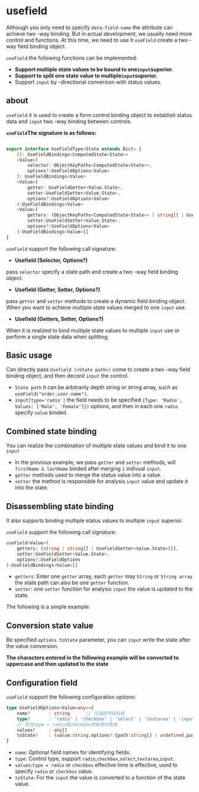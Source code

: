 # usefield
Although you only need to specify `data-field-name` the attribute can achieve two -way binding. But in actual development, we usually need more control and functions. At this time, we need to use it `useField` create a two -way field binding object.

 `useField` the following functions can be implemented:

- **Support multiple state values ​​to be bound to one`input`superior.** 
- **Support to split one state value to multiple`input`superior.** 
- Support `input` by -directional conversion with status values.


## about

 `useField` it is used to create a form control binding object to establish status data and `input` two -way binding between controls.

 **`useField`The signature is as follows:** 

```ts

export interface UseFieldType<State extends Dict> {
    (): UseFieldBindings<ComputedState<State>>
    <Value>(
        selector: ObjectKeyPaths<ComputedState<State>>,
        options?:UseFieldOptions<Value>
    ): UseFieldBindings<Value>
    <Value>(
        getter: UseFieldGetter<Value,State>,
        setter:UseFieldSetter<Value,State>,
        options?:UseFieldOptions<Value>
    ):UseFieldBindings<Value>
    <Value>(
        getters: (ObjectKeyPaths<ComputedState<State>> | string[] | UseFieldGetter<Value,State>)[],
        setter:UseFieldSetter<Value,State>,
        options?:UseFieldOptions<Value>
    ):UseFieldBindings<Value>[]
}
```

 `useField` support the following call signature:

- **Usefield (Selector, Options?)** 

pass `selector` specify a state path and create a two -way field binding object.

- **Usefield (Getter, Setter, Options?)** 

pass `getter` and `setter` methods to create a dynamic field binding object.
When you want to achieve multiple state values ​​merged to one `input` use.

- **Usefield (Getters, Setter, Options?)** 
 
When it is realized to bind multiple state values ​​to multiple `input` use or perform a single state data when splitting.
 

## Basic usage

Can directly pass `Usefield (<State path>)` come to create a two -way field binding object, and then deconil `input` the control.

<demo react ="form/field/useFieldBase.tsx"/>
 
- `State path` it can be arbitrarily depth string or string array, such as `useField("order.user.name")`.
- `input[type='radio']` the field needs to be specified `{Type: 'Radio', Values: ['Male', 'Female']})` options, and then in each one `radio` specify `value` binded.


## Combined state binding

You can realize the combination of multiple state values ​​and bind it to one `input` 

<demo react ="form/field/useFieldCombo.tsx"/>

- In the previous example, we pass `getter` and `setter` methods, will `firstName & lastName` binded after merging `1` indivual `input`.
- `getter` methods used to merge the status value into a value.
- `setter` the method is responsible for analysis `input` value and update it into the state.

 
## Disassembling state binding

It also supports binding multiple status values ​​to multiple `input` superior.

 `useField` support the following call signature:

```ts
useField<Value>(
    getters: (string | string[] | UseFieldGetter<Value,State>)[],
    setter:UseFieldSetter<Value,State>,
    options?:UseFieldOptions
):UseFieldBindings<Value>[]
```

- `getters`: Enter one `getter` array, each `getter` may `String` or `String array` the state path can also be one `getter` function.
- `setter`:  one `setter` function for analysis `input` the value is updated to the state.

The following is a simple example:

<demo react ="form/field/useFieldIpAddress.tsx"/>

## Conversion state value

Be specified `options.toState` parameter, you can `input` write the state after the value conversion.

 **The characters entered in the following example will be converted to uppercase and then updated to the state** 

<demo react ="form/field/useFieldToState.tsx" 
Title = "Convert all the input characters into a capital" 
/>


## Configuration field

 `useField` support the following configuration options:

```ts 
type UseFieldOptions<Value=any>={
    name?       : string      // 可选的字段名称    
    type?       : 'radio' | 'checkbox' | 'select' | 'textarea' | 'input'
    // 仅当type = radio或checkbox时有效时有效
    values?     : any[] 
    toState?    : (value:string,options?:{path:string[] | undefined,part:number})=>Value    // 将数据更新到状态中时调用进行转换
}
```

- `name`: Optional field names for identifying fields.
- `type`: Control type, support `radio`,`checkbox`,`select`,`textarea`,`input`.
- `values`:`type = radio` or `checkbox` effective time is effective, used to specify `radio` or `checkbox` value.
- `toState`: For the `input` the value is converted to a function of the state value.

